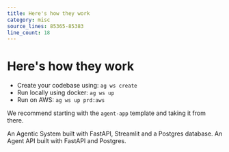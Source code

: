 ```yaml
---
title: Here's how they work
category: misc
source_lines: 85365-85383
line_count: 18
---
```


# Here's how they work

* Create your codebase using: `ag ws create`
* Run locally using docker: `ag ws up`
* Run on AWS: `ag ws up prd:aws`

We recommend starting with the `agent-app` template and taking it from there.

<CardGroup cols={2}>
  <Card title="Agent App" icon="books" href="/workspaces/agent-app/local">
    An Agentic System built with FastAPI, Streamlit and a Postgres database.
  </Card>

  <Card title="Agent Api" icon="bolt" href="/workspaces/agent-api/local">
    An Agent API built with FastAPI and Postgres.
  </Card>
</CardGroup>

